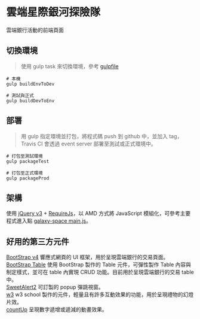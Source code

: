 # 雲端星際銀河探險隊
雲端銀行活動的前端頁面

## 切換環境
> 使用 gulp task 來切換環境，參考 [gulpfile](gulpfile.js)

```shell
# 本機
gulp buildEnvToDev

# 測試與正式
gulp buildDevToEnv
```

## 部署
> 用 gulp 指定環境並打包，將程式碼 push 到 github 中，並加入 tag，Travis CI 會透過 event server 部署至測試或正式環境中。

```shell
# 打包至測試環境
gulp packageTest

# 打包至正式環境
gulp packageProd
```

## 架構
使用 [jQuery v3](https://sweetalert2.github.io) + [RequireJs](http://requirejs.org/)，以 AMD 方式將 JavaScript 模組化，可參考主要程式進入點 [galaxy-space main.js](src/js/galaxy-space/main.js)。

## 好用的第三方元件
[BootStrap v4](https://getbootstrap.com) 響應式網頁的 UI 框架，用於呈現雲端銀行的交易頁面。    
[BootStrap Table](http://bootstrap-table.wenzhixin.net.cn) 使用 BootStrap 製作的 Table 元件，可彈性製作 Table 內容與制定樣式，並可在 table 內實現 CRUD 功能。目前用於呈現雲端銀行的交易 table 中。    
[SweetAlert2](https://sweetalert2.github.io) 可訂製的 popup 彈跳視窗。    
[w3](http://webdevable.com/w3schools/w3js/default.html) w3 school 製作的元件，輕量且有許多互動效果的功能，用於呈現禮物的幻燈片效。    
[countUp](https://inorganik.github.io/countUp.js/) 呈現數字遞增或遞減的動畫效果。